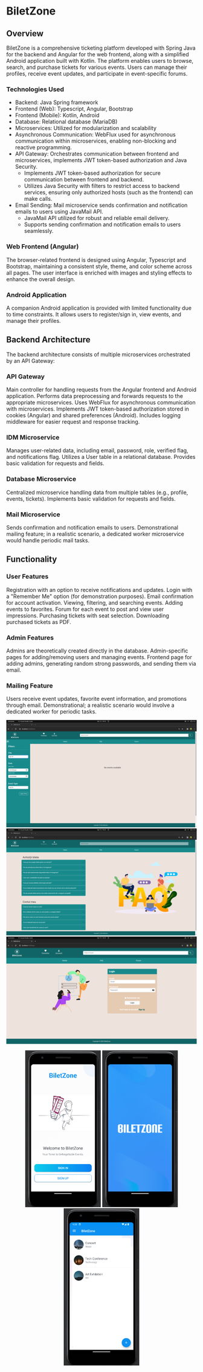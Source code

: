 # BiletZone
## Overview
BiletZone is a comprehensive ticketing platform developed with Spring Java for the backend and Angular for the web frontend, along with a simplified Android application built with Kotlin. The platform enables users to browse, search, and purchase tickets for various events. Users can manage their profiles, receive event updates, and participate in event-specific forums.

### Technologies Used
- Backend: Java Spring framework
- Frontend (Web): Typescript, Angular, Bootstrap
- Frontend (Mobile): Kotlin, Android
- Database: Relational database (MariaDB)
- Microservices: Utilized for modularization and scalability
- Asynchronous Communication: WebFlux used for asynchronous communication within microservices, enabling non-blocking and reactive programming.
- API Gateway: Orchestrates communication between frontend and microservices, implements JWT token-based authorization and Java Security.
    - Implements JWT token-based authorization for secure communication between frontend and backend.
    - Utilizes Java Security with filters to restrict access to backend services, ensuring only authorized hosts (such as the frontend) can make calls.
- Email Sending: Mail microservice sends confirmation and notification emails to users using JavaMail API.
    - JavaMail API utilized for robust and reliable email delivery.
    - Supports sending confirmation and notification emails to users seamlessly.

### Web Frontend (Angular)
The browser-related frontend is designed using Angular, Typescript and Bootstrap, maintaining a consistent style, theme, and color scheme across all pages. The user interface is enriched with images and styling effects to enhance the overall design.

### Android Application
A companion Android application is provided with limited functionality due to time constraints. It allows users to register/sign in, view events, and manage their profiles.

## Backend Architecture
The backend architecture consists of multiple microservices orchestrated by an API Gateway:
### API Gateway
Main controller for handling requests from the Angular frontend and Android application.
Performs data preprocessing and forwards requests to the appropriate microservices.
Uses WebFlux for asynchronous communication with microservices.
Implements JWT token-based authorization stored in cookies (Angular) and shared preferences (Android).
Includes logging middleware for easier request and response tracking.

### IDM Microservice
Manages user-related data, including email, password, role, verified flag, and notifications flag.
Utilizes a User table in a relational database.
Provides basic validation for requests and fields.

### Database Microservice
Centralized microservice handling data from multiple tables (e.g., profile, events, tickets).
Implements basic validation for requests and fields.

### Mail Microservice
Sends confirmation and notification emails to users.
Demonstrational mailing feature; in a realistic scenario, a dedicated worker microservice would handle periodic mail tasks.

## Functionality
### User Features
Registration with an option to receive notifications and updates.
Login with a "Remember Me" option (for demonstration purposes).
Email confirmation for account activation.
Viewing, filtering, and searching events.
Adding events to favorites.
Forum for each event to post and view user impressions.
Purchasing tickets with seat selection.
Downloading purchased tickets as PDF.

### Admin Features
Admins are theoretically created directly in the database.
Admin-specific pages for adding/removing users and managing events.
Frontend page for adding admins, generating random strong passwords, and sending them via email.

### Mailing Feature
Users receive event updates, favorite event information, and promotions through email.
Demonstrational; a realistic scenario would involve a dedicated worker for periodic tasks.

![main image](images/main.png)
![faq image](images/faq.png)
![login image](images/login.png)
<div style="text-align:center;">
    <img src="images/auth.png" alt="main image" width="200"/> 
    <img src="images/logo.png" alt="faq image" width="200"/> 
    <img src="images/main_page.png" alt="login image" width="200"/>
</div>
